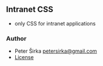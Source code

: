 ## Intranet CSS

- only CSS for intranet applications

### Author

- Peter Širka <petersirka@gmail.com>
- [License](https://www.totaljs.com/license/)